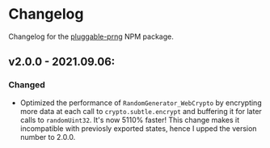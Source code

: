 # Changelog

Changelog for the [pluggable-prng](https://www.npmjs.com/package/pluggable-prng) NPM package.

## v2.0.0 - 2021.09.06:

### Changed

* Optimized the performance of `RandomGenerator_WebCrypto` by encrypting more data at each call to `crypto.subtle.encrypt` and buffering it for later calls to `randomUint32`. It's now 5110% faster! This change makes it incompatible with previosly exported states, hence I upped the version number to 2.0.0.
